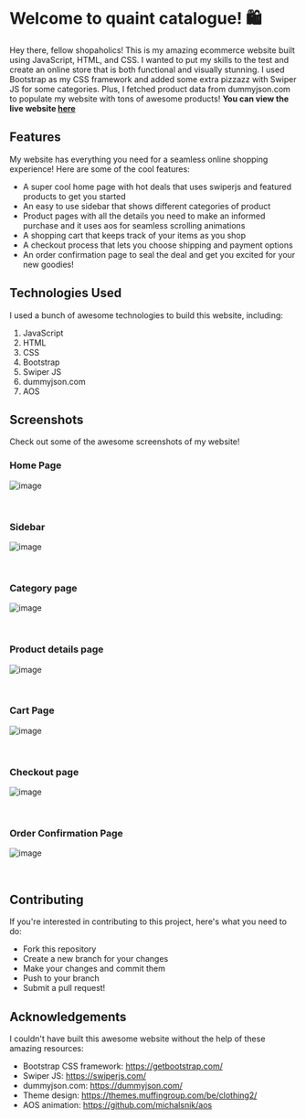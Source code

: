 # Welcome to quaint catalogue! 🛍️
Hey there, fellow shopaholics! This is my amazing ecommerce website built using JavaScript, HTML, and CSS. I wanted to put my skills to the test and create an online store that is both functional and visually stunning. I used Bootstrap as my CSS framework and added some extra pizzazz with Swiper JS for some categories. Plus, I fetched product data from dummyjson.com to populate my website with tons of awesome products! <b>You can view the live website [here](https://lovelyfin00.github.io/quaint-catalogue/)</b>

## Features
My website has everything you need for a seamless online shopping experience! Here are some of the cool features:

- A super cool home page with hot deals that uses swiperjs and featured products to get you started
- An easy to use sidebar that shows different categories of product
- Product pages with all the details you need to make an informed purchase and it uses aos for seamless scrolling animations
- A shopping cart that keeps track of your items as you shop
- A checkout process that lets you choose shipping and payment options
- An order confirmation page to seal the deal and get you excited for your new goodies!

## Technologies Used
I used a bunch of awesome technologies to build this website, including:

1. JavaScript
2. HTML
3. CSS
4. Bootstrap
5. Swiper JS
6. dummyjson.com
7. AOS 

## Screenshots
Check out some of the awesome screenshots of my website!

### Home Page

![image](https://user-images.githubusercontent.com/38161296/230723699-d1788e99-4f7e-4137-904d-31a14ae7427c.png)

<br/>

### Sidebar

![image](https://user-images.githubusercontent.com/38161296/230723823-6e1aabc1-e3c2-407b-978b-293656829070.png)

</br>

### Category page

![image](https://user-images.githubusercontent.com/38161296/230723918-c0c5fa44-4f38-40c2-82aa-f314b09be26a.png)

</br>

### Product details page

![image](https://user-images.githubusercontent.com/38161296/230723857-ac003fda-88f7-4c7c-a247-370534360f02.png)

<br/>

### Cart Page

![image](https://user-images.githubusercontent.com/38161296/230724083-65e801c6-5bf5-4c68-bceb-5200af174bc4.png)

</br>

### Checkout page

![image](https://user-images.githubusercontent.com/38161296/230724140-d2e9f1e8-891c-4307-af1d-8620190f0211.png)

<br/>

### Order Confirmation Page

![image](https://user-images.githubusercontent.com/38161296/230724210-0941946e-99f7-4be3-922b-654b1befe76d.png)

<br/>

## Contributing
If you're interested in contributing to this project, here's what you need to do:

- Fork this repository
- Create a new branch for your changes
- Make your changes and commit them
- Push to your branch
- Submit a pull request!

## Acknowledgements
I couldn't have built this awesome website without the help of these amazing resources:

- Bootstrap CSS framework: https://getbootstrap.com/
- Swiper JS: https://swiperjs.com/
- dummyjson.com: https://dummyjson.com/
- Theme design: https://themes.muffingroup.com/be/clothing2/
- AOS animation: https://github.com/michalsnik/aos
